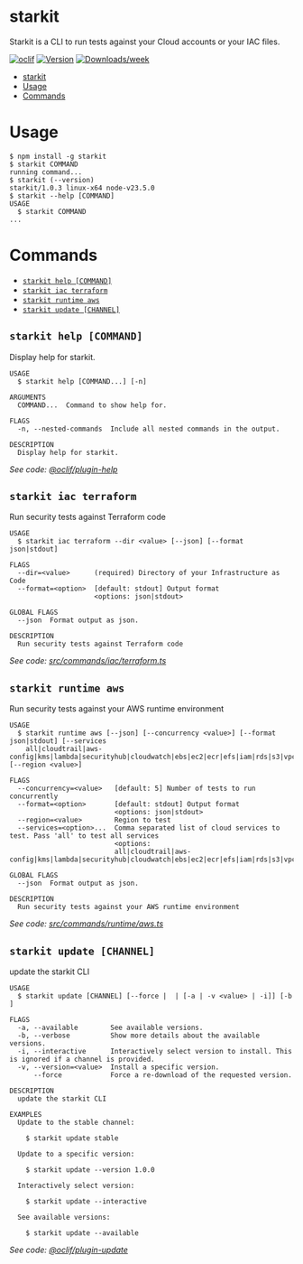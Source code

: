 # starkit

Starkit is a CLI to run tests against your Cloud accounts or your IAC files.

[![oclif](https://img.shields.io/badge/cli-oclif-brightgreen.svg)](https://oclif.io)
[![Version](https://img.shields.io/npm/v/mynewcli.svg)](https://npmjs.org/package/mynewcli)
[![Downloads/week](https://img.shields.io/npm/dw/mynewcli.svg)](https://npmjs.org/package/mynewcli)

<!-- toc -->
* [starkit](#starkit)
* [Usage](#usage)
* [Commands](#commands)
<!-- tocstop -->

# Usage

<!-- usage -->
```sh-session
$ npm install -g starkit
$ starkit COMMAND
running command...
$ starkit (--version)
starkit/1.0.3 linux-x64 node-v23.5.0
$ starkit --help [COMMAND]
USAGE
  $ starkit COMMAND
...
```
<!-- usagestop -->

# Commands

<!-- commands -->
* [`starkit help [COMMAND]`](#starkit-help-command)
* [`starkit iac terraform`](#starkit-iac-terraform)
* [`starkit runtime aws`](#starkit-runtime-aws)
* [`starkit update [CHANNEL]`](#starkit-update-channel)

## `starkit help [COMMAND]`

Display help for starkit.

```
USAGE
  $ starkit help [COMMAND...] [-n]

ARGUMENTS
  COMMAND...  Command to show help for.

FLAGS
  -n, --nested-commands  Include all nested commands in the output.

DESCRIPTION
  Display help for starkit.
```

_See code: [@oclif/plugin-help](https://github.com/oclif/plugin-help/blob/v6.2.20/src/commands/help.ts)_

## `starkit iac terraform`

Run security tests against Terraform code

```
USAGE
  $ starkit iac terraform --dir <value> [--json] [--format json|stdout]

FLAGS
  --dir=<value>      (required) Directory of your Infrastructure as Code
  --format=<option>  [default: stdout] Output format
                     <options: json|stdout>

GLOBAL FLAGS
  --json  Format output as json.

DESCRIPTION
  Run security tests against Terraform code
```

_See code: [src/commands/iac/terraform.ts](https://github.com/nonfx/starchitect-cloudguard/blob/v1.0.3/src/commands/iac/terraform.ts)_

## `starkit runtime aws`

Run security tests against your AWS runtime environment

```
USAGE
  $ starkit runtime aws [--json] [--concurrency <value>] [--format json|stdout] [--services
    all|cloudtrail|aws-config|kms|lambda|securityhub|cloudwatch|ebs|ec2|ecr|efs|iam|rds|s3|vpc...] [--region <value>]

FLAGS
  --concurrency=<value>   [default: 5] Number of tests to run concurrently
  --format=<option>       [default: stdout] Output format
                          <options: json|stdout>
  --region=<value>        Region to test
  --services=<option>...  Comma separated list of cloud services to test. Pass 'all' to test all services
                          <options:
                          all|cloudtrail|aws-config|kms|lambda|securityhub|cloudwatch|ebs|ec2|ecr|efs|iam|rds|s3|vpc>

GLOBAL FLAGS
  --json  Format output as json.

DESCRIPTION
  Run security tests against your AWS runtime environment
```

_See code: [src/commands/runtime/aws.ts](https://github.com/nonfx/starchitect-cloudguard/blob/v1.0.3/src/commands/runtime/aws.ts)_

## `starkit update [CHANNEL]`

update the starkit CLI

```
USAGE
  $ starkit update [CHANNEL] [--force |  | [-a | -v <value> | -i]] [-b ]

FLAGS
  -a, --available        See available versions.
  -b, --verbose          Show more details about the available versions.
  -i, --interactive      Interactively select version to install. This is ignored if a channel is provided.
  -v, --version=<value>  Install a specific version.
      --force            Force a re-download of the requested version.

DESCRIPTION
  update the starkit CLI

EXAMPLES
  Update to the stable channel:

    $ starkit update stable

  Update to a specific version:

    $ starkit update --version 1.0.0

  Interactively select version:

    $ starkit update --interactive

  See available versions:

    $ starkit update --available
```

_See code: [@oclif/plugin-update](https://github.com/oclif/plugin-update/blob/v4.6.21/src/commands/update.ts)_
<!-- commandsstop -->
